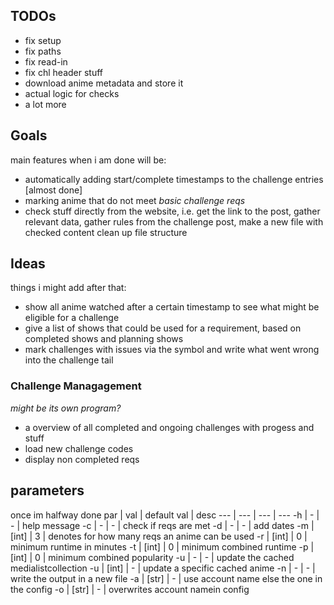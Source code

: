 ## TODOs
- fix setup
- fix paths
- fix read-in
- fix chl header stuff
- download anime metadata and store it
- actual logic for checks
- a lot more

## Goals

main features when i am done will be:
- automatically adding start/complete timestamps to the challenge entries [almost done]
- marking anime that do not meet _basic challenge reqs_
- check stuff directly from the website, i.e. get the link to the post, gather relevant data, gather rules from the challenge post, make a new file with checked content
clean up file structure

## Ideas

things i might add after that:
- show all anime watched after a certain timestamp to see what might be eligible for a challenge
- give a list of shows that could be used for a requirement, based on completed shows and planning shows
- mark challenges with issues via the symbol and write what went wrong into the challenge tail


### Challenge Managagement
_might be its own program?_
- a overview of all completed and ongoing challenges with progess and stuff
- load new challenge codes
- display non completed reqs


## parameters

once im halfway done
par | val | default val | desc
--- | --- | --- | ---
-h | - | - | help message
-c | - | - | check if reqs are met
-d | - | - | add dates
-m | [int] | 3 | denotes for how many reqs an anime can be used
-r | [int] | 0 | minimum runtime in minutes
-t | [int] | 0 | minimum combined runtime
-p | [int] | 0 | minimum combined popularity
-u | - | - | update the cached medialistcollection
-u | [int] | - | update a specific cached anime
-n | - | - | write the output in a new file
-a | [str] | - | use account name else the one in the config
-o | [str] | - | overwrites account namein config